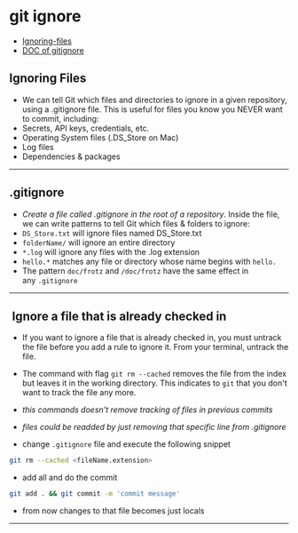 # git ignore

- [Ignoring-files](https://docs.github.com/en/get-started/getting-started-with-git/ignoring-files)
- [DOC of gitignore](https://git-scm.com/docs/gitignore)

## Ignoring Files

- We can tell Git which files and directories to ignore in a given repository, using a .gitignore file. This is useful for files you know you NEVER want to commit, including:
- Secrets, API keys, credentials, etc.
- Operating System files (.DS_Store on Mac)
- Log files
- Dependencies & packages

---

## .gitignore

- _Create a file called .gitignore in the root of a repository_. Inside the file, we can write patterns to tell Git which files & folders to ignore:
- `DS_Store.txt` will ignore files named DS_Store.txt
- `folderName/` will ignore an entire directory
- `*.log` will ignore any files with the .log extension
- `hello.*` matches any file or directory whose name begins with `hello.`
- The pattern `doc/frotz` and `/doc/frotz` have the same effect in any `.gitignore`

---

##  Ignore a file that is already checked in

- If you want to ignore a file that is already checked in, you must untrack the file before you add a rule to ignore it. From your terminal, untrack the file.
- The command with flag `git rm --cached` removes the file from the index but leaves it in the working directory. This indicates to `git` that you don't want to track the file any more.
- _this commands doesn't remove tracking of files in previous commits_
- _files could be readded by just removing that specific line from .gitignore_

- change `.gitignore` file and execute the following snippet

```bash
git rm --cached <fileName.extension>
```

- add all and do the commit

```bash
git add . && git commit -m 'commit message'
```

- from now changes to that file becomes just locals

---
